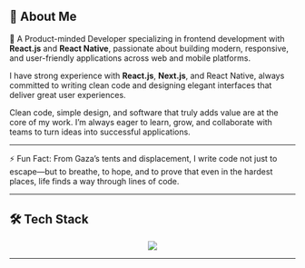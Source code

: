 ## 👋 About Me

🎯 A Product-minded Developer specializing in frontend development with **React.js** and **React Native**, passionate about building modern, responsive, and user-friendly applications across web and mobile platforms.

I have strong experience with **React.js**, **Next.js**, and React Native, always committed to writing clean code and designing elegant interfaces that deliver great user experiences.

Clean code, simple design, and software that truly adds value are at the core of my work.
I’m always eager to learn, grow, and collaborate with teams to turn ideas into successful applications.

---

⚡ Fun Fact: From Gaza’s tents and displacement, I write code not just to escape—but to breathe, to hope, and to prove that even in the hardest places, life finds a way through lines of code.

---

## 🛠️ Tech Stack

<p align="center">
  <a href="https://skillicons.dev">
    <img src="https://skillicons.dev/icons?i=html,css,js,ts,react,nextjs,redux,tailwind,styledcomponents,materialui,vite,webpack,babel,androidstudio,nodejs,express,mongodb,firebase,supabase,docker,netlify,vercel,git,github,gitlab,vscode,postman,npm,pnpm,figma,notion,obsidian,stackoverflow,linkedin,twitter,devto,discord" />
  </a>
</p>


---

